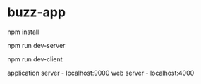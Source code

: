 # buzz-app

npm install

npm run dev-server

npm run dev-client

application server - localhost:9000
web server - localhost:4000
